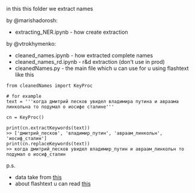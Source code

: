 in this this folder we extract names

by @marishadorosh:
* extracting_NER.ipynb - how create extraction

by @vtrokhymenko:
* cleaned_names.ipynb - how extracted complete names
* cleaned_names_rd.ipynb - r&d extraction (don't use in prod)
* cleanedNames.py - the main file which u can use for u using flashtext like this

```
from cleanedNames import KeyProc

# for example
text = '''когда дмитрий песков увидел владимира путина и авраама линкольна то подумал о иосифе сталине'''

cn = KeyProc()

print(cn.extractKeywords(text))
>> ['дмитрий_песков', 'владимир_путин', 'авраам_линкольн', 'иосиф_сталин']
print(cn.replaceKeywords(text))
>> когда дмитрий_песков увидел владимир_путин и авраам_линкольн то подумал о иосиф_сталин
```

p.s.

* data take from [this](https://docs.google.com/spreadsheets/d/1dtZHVICQ7yUVfUKKPduJRvSwZEq1ArRNsG2Edzs5pjU/edit#gid=354394066)
* about flashtext u can read [this](https://github.com/vi3k6i5/flashtext)
